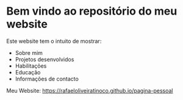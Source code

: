 # Bem vindo ao repositório do meu website
Este website tem o intuito de mostrar:
* Sobre mim
* Projetos desenvolvidos
* Habilitações
* Educação
* Informações de contacto

Meu Website: https://rafaeloliveiratinoco.github.io/pagina-pessoal
